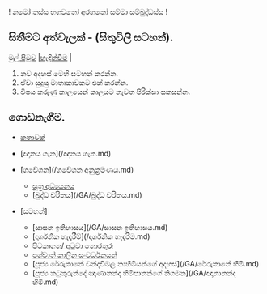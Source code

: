 ! නමෝ තස්ස භගවතෝ අරහතෝ සම්මා සම්බුද්ධස්ස !
## සිතීමට අත්වැලක් - (සිතුවිලි සටහන්).

[මුල් පිටුව](/index.md) |[හැඳින්වීම](/හැඳින්වීම.md) |

1. නව අදහස් මෙහි සටහන් කරන්න.
2. ඒවා සුදුසු මාතෘකාවකට එක් කරන්න.
3. විෂය කරුණු කාලයෙන් කාලයට නැවත පිරික්සා සකසන්න.

## ගොඩනැගීම.
- [කතාවක්](/කතාවක්.md)
- [ඥානය ගැන](/ඥානය ගැන.md)
- [ගවේශන](/ගවේශන අනුක්‍රමණය.md)
  - [සූත්‍ර අධ්‍යයනය](/suttha/index.md)
  - [බුද්ධ චරිතය](/GA/බුද්ධ චරිතය.md)

- [සටහන්]
  - [සාසන ඉතිහාසය](/GA/සාසන ඉතිහාසය.md)
  - [දාර්ශනික හැදෑරීම්](/දාර්ශනික හැදෑරීම.md)
  - [පිටකාගත/ අටුවා  තොරතුරු]()
  - [පශ්චාත් කාලීන සංවර්ධනයන්]()
  - [පූජ්‍ය රේරුකානේ චන්දවිමල නාහිමියන්ගේ අදහස්](/GA/රේරුකානේ හිමි.md)
  - [පූජ්‍ය කටුකුරුන්දේ ඤාණානන්ද හිමිපානන්ගේ නිගමන](/GA/ඥානානන්ද හිමි.md)
